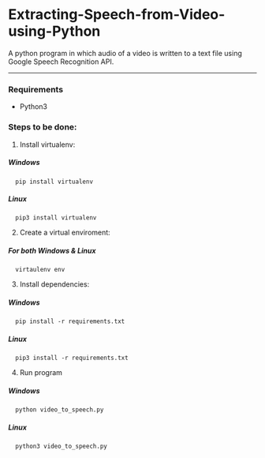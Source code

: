 # Extracting-Speech-from-Video-using-Python
A python program in which audio of a video is written to a text file using Google Speech Recognition API.

---

### Requirements
- Python3

### Steps to be done:
1. Install virtualenv:
##### Windows
```console
  pip install virtualenv
```
##### Linux
```console
  pip3 install virtualenv
```

2. Create a virtual enviroment:
##### For both Windows & Linux
```console
  virtaulenv env
```

3. Install dependencies:
##### Windows
```console
  pip install -r requirements.txt
```
##### Linux
```console
  pip3 install -r requirements.txt
```

4. Run program
##### Windows
```console
  python video_to_speech.py
```
##### Linux
```console
  python3 video_to_speech.py
```

